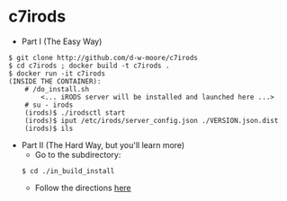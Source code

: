 # c7irods

  - Part I (The Easy Way)
  ```
  $ git clone http://github.com/d-w-moore/c7irods
  $ cd c7irods ; docker build -t c7irods .
  $ docker run -it c7irods
  (INSIDE THE CONTAINER):
      # /do_install.sh
          <... iRODS server will be installed and launched here ...> 
      # su - irods
      (irods)$ ./irodsctl start
      (irods)$ iput /etc/irods/server_config.json ./VERSION.json.dist
      (irods)$ ils
  ```

  - Part II (The Hard Way, but you'll learn more)
    * Go to the subdirectory:
    ```
    $ cd ./in_build_install
    ```
    * Follow the directions [here](./in_build_install/session.md)
